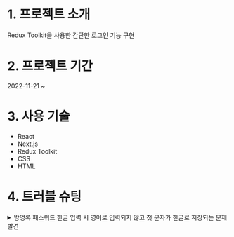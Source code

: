 # 1. 프로젝트 소개
Redux Toolkit을 사용한 간단한 로그인 기능 구현

# 2. 프로젝트 기간
2022-11-21 ~ 

# 3. 사용 기술
* React
* Next.js
* Redux Toolkit
* CSS
* HTML

# 4. 트러블 슈팅
<details>
  <summary>방명록 패스워드 한글 입력 시 영어로 입력되지 않고 첫 문자가 한글로 저장되는 문제 발견</summary>
  <div>
  
  </div>
</details>
